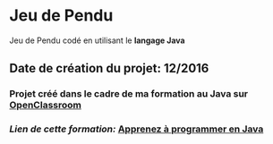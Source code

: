# Jeu de Pendu

Jeu de Pendu codé en utilisant le **langage Java**
## Date de création du projet: 12/2016
### Projet créé dans le cadre de ma formation au Java sur [OpenClassroom](https://openclassrooms.com)
### _Lien de cette formation:_ [Apprenez à programmer en Java](https://openclassrooms.com/fr/courses/6173501-apprenez-a-programmer-en-java)
